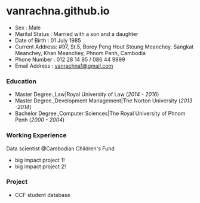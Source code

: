 # vanrachna.github.io
- Sex		: Male
- Marital Status	: Married with a son and a daughter
- Date of Birth	: 01 July 1985
- Current Address: #97, St.5, Borey Peng Hout Steung Meanchey, Sangkat Meanchey, Khan Meanchey, Phnom Penh, Cambodia
- Phone Number 	: 012 28 14 95 / 086 44 9999
- Email Address	: vanrachna1@gmail.com

### Education
- Master Degree.,Law|Royal University of Law (_2014 - 2016_)								       		
- Master Degree.,Development Management|The Norton University (_2013 -2014_)	 			        		
- Bachelor Degree.,Computer Sciences|The Royal University of Phnom Penh (_2000 - 2004_)

### Working Experience
Data scientist @Cambodian Children's Fund
- big impact project 1!
- big impact project 2!

### Project
- CCF student database
